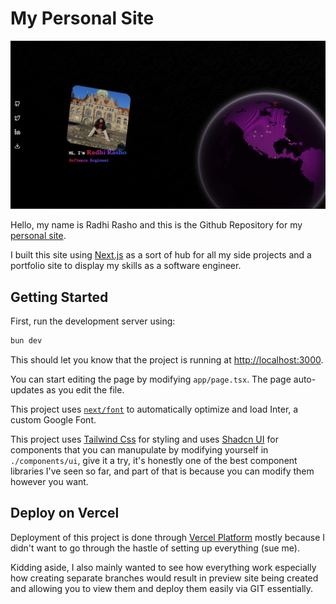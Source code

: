 # My Personal Site

![Home Page](https://github.com/RadhiRasho/personal-site/blob/master/public/Home-Page.png?raw=true)

Hello, my name is Radhi Rasho and this is the Github Repository for my [personal site](https://www.radhi-rasho.dev/).

I built this site using [Next.js](https://nextjs.org/) as a sort of hub for all my side projects and a portfolio site to display my skills as a software engineer.

## Getting Started

First, run the development server using:

```bash
bun dev
```

This should let you know that the project is running at [http://localhost:3000](http://localhost:3000).

You can start editing the page by modifying `app/page.tsx`. The page auto-updates as you edit the file.

This project uses [`next/font`](https://nextjs.org/docs/basic-features/font-optimization) to automatically optimize and load Inter, a custom Google Font.

This project uses [Tailwind Css](https://tailwindcss.com/) for styling and uses [Shadcn UI](https://ui.shadcn.com/) for components that you can manupulate by modifying yourself in `./components/ui`, give it a try, it's honestly one of the best component libraries I've seen so far, and part of that is because you can modify them however you want.

## Deploy on Vercel

Deployment of this project is done through [Vercel Platform](https://vercel.com/new?utm_medium=default-template&filter=next.js&utm_source=create-next-app&utm_campaign=create-next-app-readme) mostly because I didn't want to go through the hastle of setting up everything (sue me).

Kidding aside, I also mainly wanted to see how everything work especially how creating separate branches would result in preview site being created and allowing you to view them and deploy them easily via GIT essentially.
